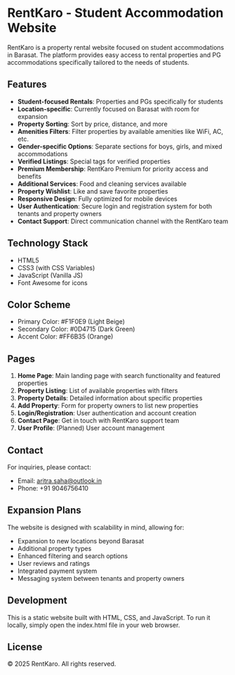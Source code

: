 # RentKaro - Student Accommodation Website

RentKaro is a property rental website focused on student accommodations in Barasat. The platform provides easy access to rental properties and PG accommodations specifically tailored to the needs of students.

## Features

- **Student-focused Rentals**: Properties and PGs specifically for students
- **Location-specific**: Currently focused on Barasat with room for expansion
- **Property Sorting**: Sort by price, distance, and more
- **Amenities Filters**: Filter properties by available amenities like WiFi, AC, etc.
- **Gender-specific Options**: Separate sections for boys, girls, and mixed accommodations
- **Verified Listings**: Special tags for verified properties
- **Premium Membership**: RentKaro Premium for priority access and benefits
- **Additional Services**: Food and cleaning services available
- **Property Wishlist**: Like and save favorite properties
- **Responsive Design**: Fully optimized for mobile devices
- **User Authentication**: Secure login and registration system for both tenants and property owners
- **Contact Support**: Direct communication channel with the RentKaro team

## Technology Stack

- HTML5
- CSS3 (with CSS Variables)
- JavaScript (Vanilla JS)
- Font Awesome for icons

## Color Scheme

- Primary Color: #F1F0E9 (Light Beige)
- Secondary Color: #0D4715 (Dark Green)
- Accent Color: #FF6B35 (Orange)

## Pages

1. **Home Page**: Main landing page with search functionality and featured properties
2. **Property Listing**: List of available properties with filters
3. **Property Details**: Detailed information about specific properties
4. **Add Property**: Form for property owners to list new properties
5. **Login/Registration**: User authentication and account creation
6. **Contact Page**: Get in touch with RentKaro support team
7. **User Profile**: (Planned) User account management

## Contact

For inquiries, please contact:
- Email: aritra.saha@outlook.in
- Phone: +91 9046756410

## Expansion Plans

The website is designed with scalability in mind, allowing for:
- Expansion to new locations beyond Barasat
- Additional property types
- Enhanced filtering and search options
- User reviews and ratings
- Integrated payment system
- Messaging system between tenants and property owners

## Development

This is a static website built with HTML, CSS, and JavaScript. To run it locally, simply open the index.html file in your web browser.

## License

© 2025 RentKaro. All rights reserved. 